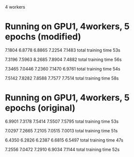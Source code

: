 4 workers

# Running on GPU1, 4workers, 5 epochs (modified)
7.1804
6.8778
6.8865
7.2254
7.1483
total training time 53s

7.3196 
7.5963
8.2685
7.8904
7.4882
total training time 56s

7.3465
7.0446
7.2360
7.1470
6.9761
total training time 54s


7.5142
7.8282
7.8588
7.7577
7.7514
total training time 58s


# Running on GPU1, 4workers, 5 epochs (original)
6.9901
7.3178
7.5414
7.5507
7.5795
total training time 53s


7.0297
7.2665
7.2105
7.0515
7.0013
total training time 51s

6.4350
6.2826
6.2387
6.6815
6.5497
total training time 47s

7.2556
7.0472
7.2910
6.9034
7.1144
total training time 52s

